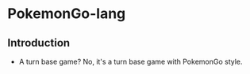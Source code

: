 # PokemonGo-lang

## Introduction
- A turn base game? No, it's a turn base game with PokemonGo style.